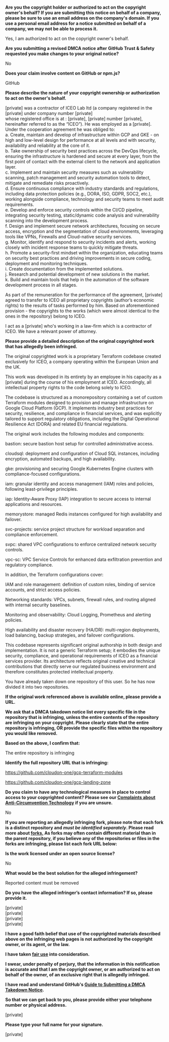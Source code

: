 **Are you the copyright holder or authorized to act on the copyright owner's behalf? If you are submitting this notice on behalf of a company, please be sure to use an email address on the company's domain. If you use a personal email address for a notice submitted on behalf of a company, we may not be able to process it.**  
  
Yes, I am authorized to act on the copyright owner's behalf.  
  
**Are you submitting a revised DMCA notice after GitHub Trust & Safety requested you make changes to your original notice?**  
  
No  
  
**Does your claim involve content on GitHub or npm.js?**  
  
GitHub  
  
**Please describe the nature of your copyright ownership or authorization to act on the owner's behalf.**  
  
[private] was a contractor of ICEO Lab ltd (a company registered in the [private] under company number [private]  
whose registered office is at : [private], [private] number [private], hereinafter referred to as the “ICEO”). He was employed as a [private]. Under the cooperation agreement he was obliged to:  
a. Create, maintain and develop of infrastructure within GCP and GKE - on high and low-level design for performance at all levels and with security, availability and reliability at the core of it.  
b. Take ownership of security best practices across the DevOps lifecycle, ensuring the infrastructure is hardened and secure at every layer, from the first point of contact with the external client to the network and application layer.  
c. Implement and maintain security measures such as vulnerability scanning, patch management and security automation tools to detect, mitigate and remediate risks proactively.  
d. Ensure continuous compliance with industry standards and regulations, including data protection policies (e.g., DORA, ISO, GDPR, SOC2, etc.), working alongside compliance, technology and security teams to meet audit requirements.  
e. Develop and enforce security controls within the CI/CD pipeline, integrating security testing, static/dynamic code analysis and vulnerability scanning into the development process.  
f. Design and implement secure network architectures, focusing on secure access, encryption and the segmentation of cloud environments, leveraging tools like VPNs, Firewalls and Cloud-native security services.  
g. Monitor, identify and respond to security incidents and alerts, working closely with incident response teams to quickly mitigate threats.  
h. Promote a security-first mindset within the organization, educating teams on security best practices and driving improvements in secure coding, deployment and monitoring techniques.  
i. Create documentation from the implemented solutions.  
j. Research and potential development of new solutions in the market.  
k. Build and maintain tools that help in the automation of the software development process in all stages.  
  
As part of the remuneration for the performance of the agreement, [private] agreed to transfer to ICEO all proprietary copyrights (author’s economic rights) to the results of tasks performed by him. Based on aforementioned provision - the copyrights to the works (which were almost identical to the ones in the repository) belong to ICEO.  
  
I act as a [private] who's working in a law-firm which is a contractor of ICEO. We have a relevant power of attorney.  
  
**Please provide a detailed description of the original copyrighted work that has allegedly been infringed.**  
  
The original copyrighted work is a proprietary Terraform codebase created exclusively for ICEO, a company operating within the European Union and the UK.  
  
This work was developed in its entirety by an employee in his capacity as a [private] during the course of his employment at ICEO. Accordingly, all intellectual property rights to the code belong solely to ICEO.  
  
The codebase is structured as a monorepository containing a set of custom Terraform modules designed to provision and manage infrastructure on Google Cloud Platform (GCP). It implements industry best practices for security, resilience, and compliance in financial services, and was explicitly tailored to support regulatory obligations, including the Digital Operational Resilience Act (DORA) and related EU financial regulations.  
  
The original work includes the following modules and components:  
  
bastion: secure bastion host setup for controlled administrative access.  
  
cloudsql: deployment and configuration of Cloud SQL instances, including encryption, automated backups, and high availability.  
  
gke: provisioning and securing Google Kubernetes Engine clusters with compliance-focused configurations.  
  
iam: granular identity and access management (IAM) roles and policies, following least-privilege principles.  
  
iap: Identity-Aware Proxy (IAP) integration to secure access to internal applications and resources.  
  
memorystore: managed Redis instances configured for high availability and failover.  
  
svc-projects: service project structure for workload separation and compliance enforcement.  
  
svpc: shared VPC configurations to enforce centralized network security controls.  
  
vpc-sc: VPC Service Controls for enhanced data exfiltration prevention and regulatory compliance.  
  
In addition, the Terraform configurations cover:  
  
IAM and role management: definition of custom roles, binding of service accounts, and strict access policies.  
  
Networking standards: VPCs, subnets, firewall rules, and routing aligned with internal security baselines.  
  
Monitoring and observability: Cloud Logging, Prometheus and alerting policies.  
  
High availability and disaster recovery (HA/DR): multi-region deployments, load balancing, backup strategies, and failover configurations.  
  
This codebase represents significant original authorship in both design and implementation. It is not a generic Terraform setup; it embodies the unique security, compliance, and operational requirements of ICEO as a financial services provider. Its architecture reflects original creative and technical contributions that directly serve our regulated business environment and therefore constitutes protected intellectual property.  
  
You have already taken down one repository of this user. So he has now divided it into two repositories.  
  
**If the original work referenced above is available online, please provide a URL.**  
  
**We ask that a DMCA takedown notice list every specific file in the repository that is infringing, unless the entire contents of the repository are infringing on your copyright. Please clearly state that the entire repository is infringing, OR provide the specific files within the repository you would like removed.**  
  
**Based on the above, I confirm that:**  
  
The entire repository is infringing  
  
**Identify the full repository URL that is infringing:**  
  
https://github.com/cloudon-one/gcp-terraform-modules  
  
https://github.com/cloudon-one/gcp-landing-zone  
  
**Do you claim to have any technological measures in place to control access to your copyrighted content? Please see our <a href="https://docs.github.com/articles/guide-to-submitting-a-dmca-takedown-notice#complaints-about-anti-circumvention-technology">Complaints about Anti-Circumvention Technology</a> if you are unsure.**  
  
No  
  
**If you are reporting an allegedly infringing fork, please note that each fork is a distinct repository and <i>must be identified separately</i>. Please read more about <a href="https://docs.github.com/articles/dmca-takedown-policy#b-what-about-forks-or-whats-a-fork">forks.</a> As forks may often contain different material than in the parent repository, if you believe any of the repositories or files in the forks are infringing, please list each fork URL below:**  
  
**Is the work licensed under an open source license?**  
  
No  
  
**What would be the best solution for the alleged infringement?**  
  
Reported content must be removed  
  
**Do you have the alleged infringer’s contact information? If so, please provide it.**  
  
[private]    
[private]    
[private]    
[private]    
  
**I have a good faith belief that use of the copyrighted materials described above on the infringing web pages is not authorized by the copyright owner, or its agent, or the law.**  
  
**I have taken <a href="https://www.lumendatabase.org/topics/22">fair use</a> into consideration.**  
  
**I swear, under penalty of perjury, that the information in this notification is accurate and that I am the copyright owner, or am authorized to act on behalf of the owner, of an exclusive right that is allegedly infringed.**  
  
**I have read and understand GitHub's <a href="https://docs.github.com/articles/guide-to-submitting-a-dmca-takedown-notice/">Guide to Submitting a DMCA Takedown Notice</a>.**  
  
**So that we can get back to you, please provide either your telephone number or physical address.**  
  
[private]  
  
**Please type your full name for your signature.**  
  
[private]  
